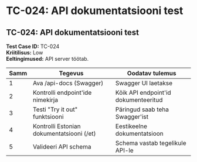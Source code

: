 # TC-024: API dokumentatsiooni test

## TC-024: API dokumentatsiooni test
**Test Case ID:** TC-024  
**Kriitilisus:** Low  
**Eeltingimused:** API server töötab.

| Samm | Tegevus | Oodatav tulemus |
|------|---------|-----------------|
| 1 | Ava /api-docs (Swagger) | Swagger UI laetakse |
| 2 | Kontrolli endpoint'ide nimekirja | Kõik API endpoint'id dokumenteeritud |
| 3 | Testi "Try it out" funktsiooni | Päringud saab teha Swagger'ist |
| 4 | Kontrolli Estonian dokumentatsiooni (/et) | Eestikeelne dokumentatsioon |
| 5 | Valideeri API schema | Schema vastab tegelikule API-le |
